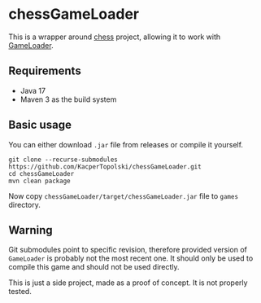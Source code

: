 # chessGameLoader

This is a wrapper around [chess](https://github.com/mhorod/chess) project, allowing it to work with [GameLoader](https://github.com/janfornal/GameLoader).

## Requirements

- Java 17
- Maven 3 as the build system

## Basic usage

You can either download ``.jar`` file from releases or compile it yourself.

    git clone --recurse-submodules https://github.com/KacperTopolski/chessGameLoader.git
    cd chessGameLoader
    mvn clean package

Now copy ``chessGameLoader/target/chessGameLoader.jar`` file to ``games`` directory.

## Warning

Git submodules point to specific revision, therefore provided version of ``GameLoader`` is probably not the most recent one. It should only be used to compile this game and should not be used directly.

This is just a side project, made as a proof of concept. It is not properly tested.
